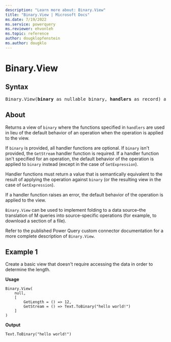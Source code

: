 ```yaml
---
description: "Learn more about: Binary.View"
title: "Binary.View | Microsoft Docs"
ms.date: 7/19/2022
ms.service: powerquery
ms.reviewer: ehvonleh
ms.topic: reference
author: dougklopfenstein
ms.author: dougklo
---
```

# Binary.View

## Syntax

<pre>
Binary.View(<b>binary</b> as nullable binary, <b>handlers</b> as record) as binary
</pre>

## About

Returns a view of `binary` where the functions specified in `handlers` are used in lieu of the default behavior of an operation when the operation is applied to the view.

If `binary` is provided, all handler functions are optional. If `binary` isn't provided, the `GetStream` handler function is required. If a handler function isn't specified for an operation, the default behavior of the operation is applied to `binary` instead (except in the case of `GetExpression`).

Handler functions must return a value that is semantically equivalent to the result of applying the operation against `binary` (or the resulting view in the case of `GetExpression`).

If a handler function raises an error, the default behavior of the operation is applied to the view.

`Binary.View` can be used to implement folding to a data source–the translation of M queries into source-specific operations (for example, to download a section of a file).

Refer to the published Power Query custom connector documentation for a more complete description of `Binary.View`.

## Example 1

Create a basic view that doesn't require accessing the data in order to determine the length.

**Usage**

```powerquery-m
Binary.View(
    null,
    [
        GetLength = () => 12,
        GetStream = () => Text.ToBinary("hello world!")
    ]
)
```

**Output**

```powerquery-m
Text.ToBinary("hello world!")
```
